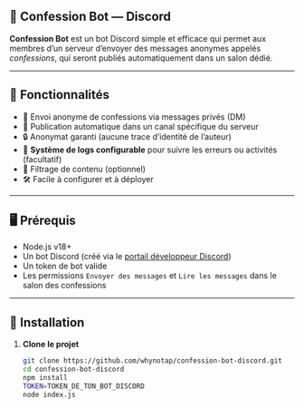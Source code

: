 ## 🤖 Confession Bot — Discord

**Confession Bot** est un bot Discord simple et efficace qui permet aux membres d’un serveur d’envoyer des messages anonymes appelés *confessions*, qui seront publiés automatiquement dans un salon dédié.

---

## 🔧 Fonctionnalités

- 💌 Envoi anonyme de confessions via messages privés (DM)
- 📰 Publication automatique dans un canal spécifique du serveur
- 🔒 Anonymat garanti (aucune trace d’identité de l’auteur)
- 📁 **Système de logs configurable** pour suivre les erreurs ou activités (facultatif)
- 🧼 Filtrage de contenu (optionnel)
- 🛠️ Facile à configurer et à déployer

---

## 🖥️ Prérequis

- Node.js v18+
- Un bot Discord (créé via le [portail développeur Discord](https://discord.com/developers/applications))
- Un token de bot valide
- Les permissions `Envoyer des messages` et `Lire les messages` dans le salon des confessions

---

## 🚀 Installation

1. **Clone le projet**
   ```bash
   git clone https://github.com/whynotap/confession-bot-discord.git
   cd confession-bot-discord
   npm install
   TOKEN=TOKEN_DE_TON_BOT_DISCORD
   node index.js
